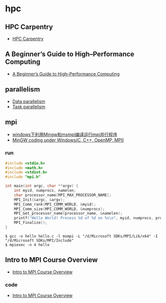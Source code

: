 # hpc

## HPC Carpentry

- [HPC Carpentry](https://github.com/hpc-carpentry)

## A Beginner’s Guide to High–Performance Computing

- [A Beginner’s Guide to High–Performance Computing](http://www.shodor.org/media/content/petascale/materials/UPModules/beginnersGuideHPC/moduleDocument_pdf.pdf)

## parallelism

- [Data parallelism](https://en.wikipedia.org/wiki/Data_parallelism)
- [Task parallelism](https://en.wikipedia.org/wiki/Task_parallelism)

## mpi

- [windows下利用Mingw和msmpi编译运行mpi并行程序](https://blog.csdn.net/xenonhu/article/details/78196443)
- [MinGW coding under Windows(C, C++, OpenMP, MPI)](https://www.math.ucla.edu/~wotaoyin/windows_coding.html)

### run

```c
#include <stdio.h>
#include <math.h>
#include <stdint.h>
#include "mpi.h"

int main(int argc, char **argv) {
    int myid, numprocs, namelen;
    char processor_name[MPI_MAX_PROCESSOR_NAME];
    MPI_Init(&argc, &argv);
    MPI_Comm_rank(MPI_COMM_WORLD, &myid);
    MPI_Comm_size(MPI_COMM_WORLD, &numprocs);
    MPI_Get_processor_name(processor_name, &namelen);
    printf("Hello World! Process %d of %d on %s\n", myid, numprocs, processor_name);
    MPI_Finalize();
}
```

```
$ gcc -o hello hello.c -l msmpi -L "/d/Microsoft SDKs/MPI/Lib/x64" -I "/d/Microsoft SDKs/MPI/Include"
$ mpiexec -n 4 hello
```

## Intro to MPI Course Overview

- [Intro to MPI Course Overview](https://www.dartmouth.edu/~rc/classes/intro_mpi/index.html)

### code

- [Intro to MPI Course Overview](https://github.com/gaoxinge/something/tree/master/hpc/Intro%20to%20MPI%20Course%20Overview) 